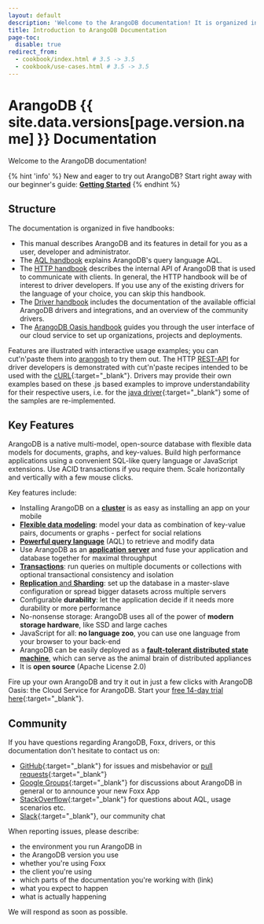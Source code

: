 ```yaml
---
layout: default
description: 'Welcome to the ArangoDB documentation! It is organized in five handbooks: Manual, AQL, HTTP, Cookbook and Driver handbook.'
title: Introduction to ArangoDB Documentation
page-toc:
  disable: true
redirect_from:
  - cookbook/index.html # 3.5 -> 3.5
  - cookbook/use-cases.html # 3.5 -> 3.5
---
```

ArangoDB {{ site.data.versions[page.version.name] }} Documentation
=====================================

Welcome to the ArangoDB documentation!

{% hint 'info' %}
New and eager to try out ArangoDB? Start right away with our beginner's guide:
[**Getting Started**](getting-started.html)
{% endhint %}

Structure
---------

The documentation is organized in five handbooks:

- This manual describes ArangoDB and its features in detail for you as a user,
  developer and administrator.
- The [AQL handbook](aql/) explains ArangoDB's query language AQL.
- The [HTTP handbook](http/) describes the internal API of ArangoDB
  that is used to communicate with clients. In general, the HTTP handbook will be
  of interest to driver developers. If you use any of the existing drivers for
  the language of your choice, you can skip this handbook.
- The [Driver handbook](drivers/) includes the documentation of the
  available official ArangoDB drivers and integrations, and an overview of the community
  drivers.
- The [ArangoDB Oasis handbook](oasis/) guides you through the user interface
  of our cloud service to set up organizations, projects and deployments.

Features are illustrated with interactive usage examples; you can cut'n'paste them
into [arangosh](programs-arangosh.html) to try them out. The HTTP
[REST-API](http/) for driver developers is demonstrated with cut'n'paste
recipes intended to be used with the [cURL](http://curl.haxx.se){:target="_blank"}. Drivers may provide
their own examples based on these .js based examples to improve understandability
for their respective users, i.e. for the [java driver](https://github.com/arangodb/arangodb-java-driver#learn-more){:target="_blank"}
some of the samples are re-implemented.

Key Features
------------
 
ArangoDB is a native multi-model, open-source database with flexible data models for documents, graphs, and key-values. Build high performance applications using a convenient SQL-like query language or JavaScript extensions. Use ACID transactions if you require them. Scale horizontally and vertically with a few mouse clicks.

Key features include:

- Installing ArangoDB on a [**cluster**](deployment.html) is as easy as installing an app on your mobile
- [**Flexible data modeling**](data-modeling.html): model your data as combination of key-value pairs, documents or graphs - perfect for social relations
- [**Powerful query language**](aql/) (AQL) to retrieve and modify data 
- Use ArangoDB as an [**application server**](foxx.html) and fuse your application and database together for maximal throughput
- [**Transactions**](transactions.html): run queries on multiple documents or collections with optional transactional consistency and isolation
- [**Replication** and **Sharding**](administration.html): set up the database in a master-slave configuration or spread bigger datasets across multiple servers
- Configurable **durability**: let the application decide if it needs more durability or more performance
- No-nonsense storage: ArangoDB uses all of the power of **modern storage hardware**, like SSD and large caches
- JavaScript for all: **no language zoo**, you can use one language from your browser to your back-end
- ArangoDB can be easily deployed as a [**fault-tolerant distributed state machine**](deployment-standalone-agency.html), which can serve as the animal brain of distributed appliances
- It is **open source** (Apache License 2.0)

Fire up your own ArangoDB and try it out in just a few clicks with
ArangoDB Oasis: the Cloud Service for ArangoDB. Start your
[free 14-day trial here](https://cloud.arangodb.com/home?utm_source=docs&utm_medium=top_pages&utm_campaign=docs_traffic){:target="_blank"}.

Community
---------
 
If you have questions regarding ArangoDB, Foxx, drivers, or this documentation don't hesitate to contact us on:

- [GitHub](https://github.com/arangodb/arangodb/issues){:target="_blank"} for issues
  and misbehavior or [pull requests](https://www.arangodb.com/community/){:target="_blank"}
- [Google Groups](https://groups.google.com/forum/?hl=de#!forum/arangodb){:target="_blank"} for discussions about ArangoDB in general or to announce your new Foxx App
- [StackOverflow](http://stackoverflow.com/questions/tagged/arangodb){:target="_blank"} for questions about AQL, usage scenarios etc.
- [Slack](http://slack.arangodb.com){:target="_blank"}, our community chat

When reporting issues, please describe:

- the environment you run ArangoDB in
- the ArangoDB version you use
- whether you're using Foxx
- the client you're using
- which parts of the documentation you're working with (link)
- what you expect to happen
- what is actually happening

We will respond as soon as possible.
